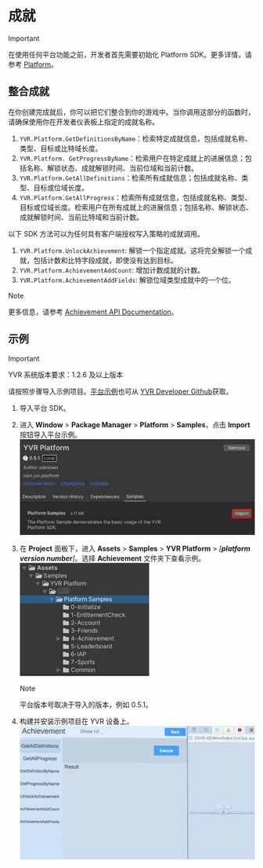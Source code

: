 # 成就

> [!Important]
> 在使用任何平台功能之前，开发者首先需要初始化 Platform SDK。更多详情，请参考 [Platform](./Platform.md)。

## 整合成就

在你创建完成就后，你可以把它们整合到你的游戏中。当你调用这部分的函数时，请确保使用你在开发者仪表板上指定的成就名称。

1. `YVR.Platform.GetDefinitionsByName`：检索特定成就信息，包括成就名称、类型、目标或比特域长度。
2. `YVR.Platform. GetProgressByName`：检索用户在特定成就上的进展信息；包括名称、解锁状态、成就解锁时间、当前位域和当前计数。
3. `YVR.Platform.GetAllDefinitions`：检索所有成就信息；包括成就名称、类型、目标或位域长度。
4. `YVR.Platform.GetAllProgress`：检索所有成就信息，包括成就名称、类型、目标或位域长度。检索用户在所有成就上的进展信息；包括名称、解锁状态、成就解锁时间、当前比特域和当前计数。

以下 SDK 方法可以为任何具有客户端授权写入策略的成就调用。

1. `YVR.Platform.UnlockAchievement`: 解锁一个指定成就。这将完全解锁一个成就，包括计数和比特字段成就，即使没有达到目标。
2. `YVR.Platform.AchievementAddCount`: 增加计数成就的计数。
3. `YVR.Platform.AchievementAddFields`: 解锁位域类型成就中的一个位。

> [!NOTE]
> 更多信息，请参考 [Achievement API Documentation](xref:YVR.Platform.Achievement)。


## 示例

> [!Important]
> YVR 系统版本要求：1.2.6 及以上版本

请按照步骤导入示例项目。[平台示例](https://github.com/YVRDeveloper/PlatformSample-Unity)也可从 [YVR Developer Github](https://github.com/YVRDeveloper)获取。

1. 导入平台 SDK。 

2. 进入 **Window** > **Package Manager** > **Platform** > **Samples**，点击 **Import** 按钮导入平台示例。
    <br />
    ![ImportSamples](./Samples/ImportSamples.png)

3. 在 **Project** 面板下，进入 **Assets** > **Samples** > **YVR Platform** > *[**platform version number**]*。选择 **Achievement** 文件夹下查看示例。 
    <br />
    ![ProjectFolder](./Samples/ProjectFolder.png)
    <br />
    > [!Note]
    > 平台版本号取决于导入的版本，例如 0.5.1。

4. 构建并安装示例项目在 YVR 设备上。
    <br />
    ![AchievementSample](./Samples/AchievementSample.png)